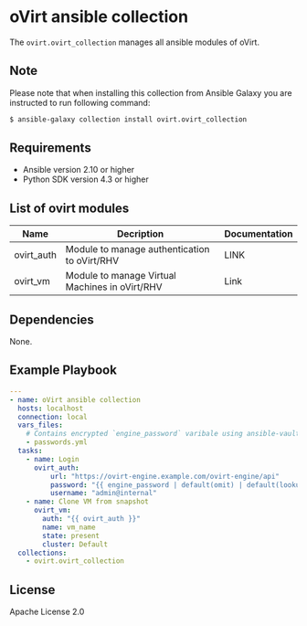 oVirt ansible collection
====================================

The `ovirt.ovirt_collection` manages all ansible modules of oVirt.

Note
----
Please note that when installing this collection from Ansible Galaxy you are instructed to run following command:

```bash
$ ansible-galaxy collection install ovirt.ovirt_collection
```


Requirements
------------

 * Ansible version 2.10 or higher
 * Python SDK version 4.3 or higher

List of ovirt modules
--------------

| Name                           | Decription    | Documentation                                |
|--------------------------------|---------------|----------------------------------------------|
| ovirt_auth                     | Module to manage authentication to oVirt/RHV         |  LINK |
| ovirt_vm                       | Module to manage Virtual Machines in oVirt/RHV       |  Link |

Dependencies
------------

None.

Example Playbook
----------------

```yaml
---
- name: oVirt ansible collection
  hosts: localhost
  connection: local
  vars_files:
    # Contains encrypted `engine_password` varibale using ansible-vault
    - passwords.yml
  tasks:
    - name: Login
      ovirt_auth:
          url: "https://ovirt-engine.example.com/ovirt-engine/api"
          password: "{{ engine_password | default(omit) | default(lookup('env','password')) }}"
          username: "admin@internal"
    - name: Clone VM from snapshot
      ovirt_vm:
        auth: "{{ ovirt_auth }}"
        name: vm_name
        state: present
        cluster: Default
  collections:
    - ovirt.ovirt_collection
```
License
-------

Apache License 2.0
